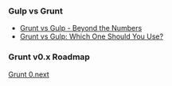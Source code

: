### Gulp vs Grunt
- [Grunt vs Gulp - Beyond the Numbers](http://jaysoo.ca/2014/01/27/gruntjs-vs-gulpjs/)
- [Grunt vs Gulp: Which One Should You Use?](http://sixrevisions.com/web-development/grunt-vs-gulp/)

### Grunt v0.x Roadmap
[Grunt 0.next](https://github.com/gruntjs/grunt-docs/blob/master/Roadmap.md)
